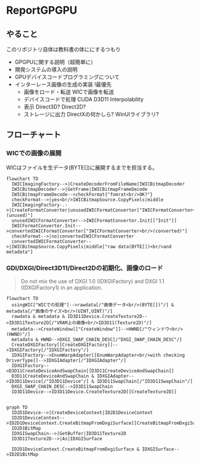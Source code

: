 # ReportGPGPU

## やること

このリポジトリ自体は教科書の体ににするつもり

+ GPGPUに関する説明（超簡単に）
+ 開発システムの導入の説明
+ GPUデバイスコードプログラミングについて
+ インターレース画像の生成の実装 !最優先
  + 画像をロード・転送
  WICで画像を転送
  + デバイスコードで処理
  CUDA D3D11 Interpolability
  + 表示
  Direct3D? Direct2D?
  + ストレージに出力
  DirectXの何かしら?
  WinUIライブラリ?
  
## フローチャート

### WICでの画像の展開

WICはファイルを生データ(BYTE\[\])に展開するまでを担当する。

```mermaid
flowchart TD
  IWICImagingFactory-->|CreateDecoderFromFileName|IWICBitmapDecoder
  IWICBitmapDecoder-->|GetFrame|IWICBitmapFrameDecode
  IWICBitmapFrameDecode-->checkFormat{"fomrat<br/>OK?"}
  checkFormat-->|yes<br/>IWICBitmapSource.CopyPixels|middle
  IWICImagingFactory-.->|CreateFormatConverter|unusedIWICFormatConverter["IWICFormatConverter<br/>(unused)"]
  unusedIWICFormatConverter-->IWICFormatConverter.Init[["Init"]]
  IWICFormatConverter.Init-->convertedIWICFormatConverter["IWICFormatConverter<br/>(converted)"]
  checkFormat-->|no|convertedIWICFormatConverter
  convertedIWICFormatConverter-->|IWICBitmapSource.CopyPixels|middle["raw data(BYTE[])<br/>and metadata"]
```

### GDI/DXGI/Direct3D11/Direct2Dの初期化、画像のロード

> Do not mix the use of DXGI 1.0 (IDXGIFactory) and DXGI 1.1 (IDXGIFactory1) in an application. 

```mermaid
flowchart TD
  usingWIC["WICでの処理"]-->rawdata[/"画像データ<br/>(BYTE[])"/] & metadata[/"画像のサイズ<br/>(UINT,UINT)"/]
  rawdata & metadata & ID3D11Device.CreateTexture2D-->ID3D11Texture2D[/"VRAM上の画像<br/>ID3D11(Texture2D)"/]
  metadata-->CreateWindow[["CreateWindow"]]-->HWND[/"ウィンドウ<br/>(HWND)"/]
  metadata & HWND-->DXGI_SWAP_CHAIN_DESC[/"DXGI_SWAP_CHAIN_DESC"/]
  CreateDXGIFactory[[CreateDXGIFactory]]-->IDXGIFactory[/"IDXGIFactory"/]
  IDXGIFactory-->EnumWarpAdapter[[EnumWarpAdapter<br/>with checking DriverType]]-->IDXGIAdapter[/"IDXGIAdapter"/]
  IDXGIFactory-->D3D11CreateDeviceAndSwapChain[[D3D11CreateDeviceAndSwapChain]]
  D3D11CreateDeviceAndSwapChain & IDXGIAdapter-->ID3D11Device[/"ID3D11Device"/] & ID3D11SwapChain[/"ID3D11SwapChain"/]
  DXGI_SWAP_CHAIN_DESC-->ID3D11SwapChain
  ID3D11Device-->ID3D11Device.CreateTexture2D[[CreateTexture2D]]
  
```

```mermaid
graph TD
  ID2D1Device-->|CreateDeviceContext|ID2D1DeviceContext
  ID2D1DeviceContext-->ID2D1DeviceContext.CreateBitmapFromDxgiSurface[[CreateBitmapFromDxgiSurface]]
  ID2D1BitMap
  IDXGISwapChain-->|GetBuffer|ID3D11Texture2D
  ID3D11Texture2D-->|As|IDXGISurface
  
  ID2D1DeviceContext.CreateBitmapFromDxgiSurface & IDXGISurface-->ID2D1BitMap
```
